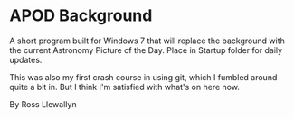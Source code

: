 APOD Background
====

A short program built for Windows 7 that will replace the background with the current Astronomy Picture of the Day. Place in Startup folder for daily updates.

This was also my first crash course in using git, which I fumbled around quite a bit in. But I think I'm satisfied with what's on here now.

By Ross Llewallyn
